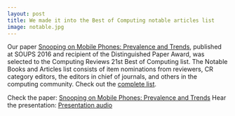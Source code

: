 ```yaml
---
layout: post
title: We made it into the Best of Computing notable articles list
image: notable.jpg
---
```


Our paper [Snooping on Mobile Phones&#58; Prevalence and Trends](http://www.di.fc.ul.pt/~tjvg/amc/snooping.pdf), published at SOUPS 2016 and recipient of the Distinguished Paper Award, was selected to the Computing Reviews 21st Best of Computing list. The Notable Books and Articles list consists of item nominations from reviewers, CR category editors, the editors in chief of journals, and others in the computing community. Check out the <a href="http://www.computingreviews.com/recommend/bestof/notableitems.cfm?bestYear=2016">complete list</a>.

Check the paper: [Snooping on Mobile Phones&#58; Prevalence and Trends](http://www.di.fc.ul.pt/~tjvg/amc/snooping.pdf)
Hear the presentation: [Presentation audio](https://www.usenix.org/conference/soups2016/technical-sessions/presentation/marques)
